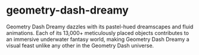 # geometry-dash-dreamy
Geometry Dash Dreamy dazzles with its pastel-hued dreamscapes and fluid animations. Each of its 13,000+ meticulously placed objects contributes to an immersive underwater fantasy world, making Geometry Dash Dreamy a visual feast unlike any other in the Geometry Dash universe.
